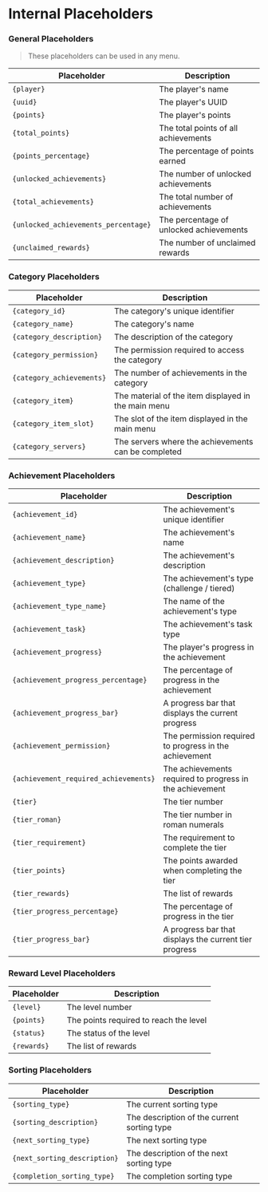 # Internal Placeholders

### General Placeholders 
> These placeholders can be used in any menu.

| Placeholder                          | Description                             |
|--------------------------------------|-----------------------------------------|
| `{player}`                           | The player's name                       |
| `{uuid}`                             | The player's UUID                       |
| `{points}`                           | The player's points                     |
| `{total_points}`                     | The total points of all achievements    |
| `{points_percentage}`                | The percentage of points earned         |
| `{unlocked_achievements}`            | The number of unlocked achievements     |
| `{total_achievements}`               | The total number of achievements        |
| `{unlocked_achievements_percentage}` | The percentage of unlocked achievements |
| `{unclaimed_rewards}`                | The number of unclaimed rewards         |

### Category Placeholders

| Placeholder               | Description                                         |
|---------------------------|-----------------------------------------------------|
| `{category_id}`           | The category's unique identifier                    |
| `{category_name}`         | The category's name                                 |
| `{category_description}`  | The description of the category                     |
| `{category_permission}`   | The permission required to access the category      |
| `{category_achievements}` | The number of achievements in the category          |
| `{category_item}`         | The material of the item displayed in the main menu |
| `{category_item_slot}`    | The slot of the item displayed in the main menu     |
| `{category_servers}`      | The servers where the achievements can be completed |

### Achievement Placeholders

| Placeholder                           | Description                                              |
|---------------------------------------|----------------------------------------------------------|
| `{achievement_id}`                    | The achievement's unique identifier                      |
| `{achievement_name}`                  | The achievement's name                                   |
| `{achievement_description}`           | The achievement's description                            |
| `{achievement_type}`                  | The achievement's type (challenge / tiered)              |
| `{achievement_type_name}`             | The name of the achievement's type                       |
| `{achievement_task}`                  | The achievement's task type                              |
| `{achievement_progress}`              | The player's progress in the achievement                 |
| `{achievement_progress_percentage}`   | The percentage of progress in the achievement            |
| `{achievement_progress_bar}`          | A progress bar that displays the current progress        |
| `{achievement_permission}`            | The permission required to progress in the achievement   |
| `{achievement_required_achievements}` | The achievements required to progress in the achievement |
| `{tier}`                              | The tier number                                          |
| `{tier_roman}`                        | The tier number in roman numerals                        |
| `{tier_requirement}`                  | The requirement to complete the tier                     |
| `{tier_points}`                       | The points awarded when completing the tier              |
| `{tier_rewards}`                      | The list of rewards                                      |
| `{tier_progress_percentage}`          | The percentage of progress in the tier                   |
| `{tier_progress_bar}`                 | A progress bar that displays the current tier progress   |

### Reward Level Placeholders

| Placeholder | Description                            |
|-------------|----------------------------------------|
| `{level}`   | The level number                       |
| `{points}`  | The points required to reach the level |
| `{status}`  | The status of the level                |
| `{rewards}` | The list of rewards                    |

### Sorting Placeholders

| Placeholder                  | Description                                 |
|------------------------------|---------------------------------------------|
| `{sorting_type}`             | The current sorting type                    |
| `{sorting_description}`      | The description of the current sorting type |
| `{next_sorting_type}`        | The next sorting type                       |
| `{next_sorting_description}` | The description of the next sorting type    |
| `{completion_sorting_type}`  | The completion sorting type                 |


